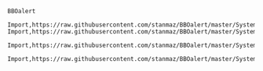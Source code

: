     BBOalert

    Import,https://raw.githubusercontent.com/stanmaz/BBOalert/master/Systems/stanmaz/opening_1C.md
    Import,https://raw.githubusercontent.com/stanmaz/BBOalert/master/Systems/stanmaz/opening_1D.md

    Import,https://raw.githubusercontent.com/stanmaz/BBOalert/master/Systems/stanmaz/other_openings.md

    Import,https://raw.githubusercontent.com/stanmaz/BBOalert/master/Systems/stanmaz/overcalls.md
